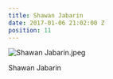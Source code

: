 ```yaml
---
title: Shawan Jabarin
date: 2017-01-06 21:02:00 Z
position: 11
---
```


![Shawan Jabarin.jpeg](/uploads/Shawan%20Jabarin.jpeg)

Shawan Jabarin